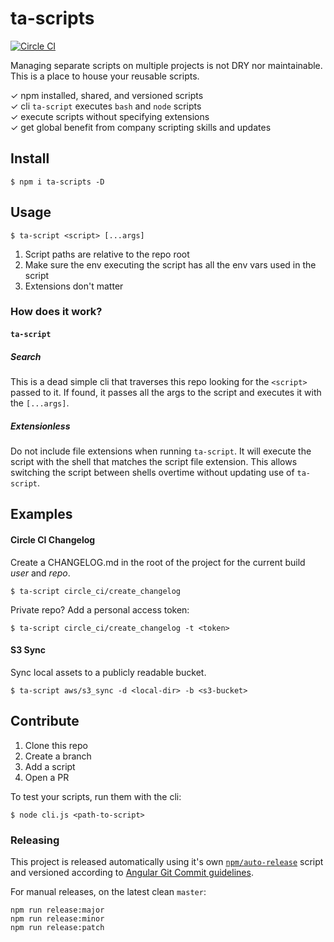 # ta-scripts
[![Circle CI](https://img.shields.io/circleci/project/TechnologyAdvice/ta-scripts/master.svg?style=flat-square)](https://circleci.com/gh/TechnologyAdvice/ta-scripts/tree/master)

Managing separate scripts on multiple projects is not DRY nor maintainable.
This is a place to house your reusable scripts.

&check; npm installed, shared, and versioned scripts  
&check; cli `ta-script` executes `bash` and `node` scripts  
&check; execute scripts without specifying extensions  
&check; get global benefit from company scripting skills and updates  

## Install

    $ npm i ta-scripts -D

## Usage

    $ ta-script <script> [...args]

1. Script paths are relative to the repo root
1. Make sure the env executing the script has all the env vars used in the script
1. Extensions don't matter

### How does it work?

#### `ta-script`

##### Search
This is a dead simple cli that traverses this repo looking for the `<script>` passed to it.
If found, it passes all the args to the script and executes it with the `[...args]`.

##### Extensionless
Do not include file extensions when running `ta-script`.
It will execute the script with the shell that matches the script file extension.
This allows switching the script between shells overtime without updating use of `ta-script`.

## Examples

#### Circle CI Changelog

Create a CHANGELOG.md in the root of the project for the current build _user_ and _repo_.

    $ ta-script circle_ci/create_changelog

Private repo?  Add a personal access token:

    $ ta-script circle_ci/create_changelog -t <token>

#### S3 Sync

Sync local assets to a publicly readable bucket.

    $ ta-script aws/s3_sync -d <local-dir> -b <s3-bucket>

## Contribute

1. Clone this repo
1. Create a branch
1. Add a script
1. Open a PR

To test your scripts, run them with the cli:

    $ node cli.js <path-to-script>

### Releasing

This project is released automatically using it's own [`npm/auto-release`][1] script and versioned according to [Angular Git Commit guidelines][2].

For manual releases, on the latest clean `master`:

    npm run release:major
    npm run release:minor
    npm run release:patch

[1]: https://github.com/TechnologyAdvice/ta-scripts/blob/master/npm/auto-release.js
[2]: https://github.com/angular/angular.js/blob/master/CONTRIBUTING.md#commit
